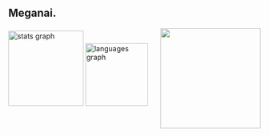 ###
<h2>Meganai.</h2>
<img align="right" height="200" src="https://media4.giphy.com/media/bqm6WOjuLu480/200w.gif"  />

###

<div align="left">
  <img src="https://github-readme-stats.vercel.app/api?username=meganai385&hide_title=false&hide_rank=false&show_icons=true&include_all_commits=true&count_private=true&disable_animations=false&theme=dracula&locale=en&hide_border=false&order=1" height="150" alt="stats graph"  />
  <img src="https://github-readme-stats.vercel.app/api/top-langs?username=meganai385&locale=en&hide_title=false&layout=compact&card_width=320&langs_count=5&theme=dracula&hide_border=false&order=2" height="125" alt="languages graph"  />
</div>

###

###
